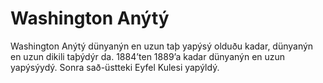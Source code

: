 # Washington Anýtý

Washington Anýtý dünyanýn en uzun taþ yapýsý olduðu kadar, dünyanýn en uzun
dikili taþýdýr da. 1884’ten 1889’a kadar dünyanýn en uzun yapýsýydý. Sonra
sað-üstteki Eyfel Kulesi yapýldý.
